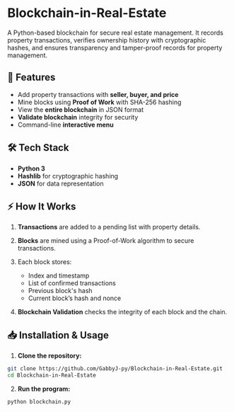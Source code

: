 # Blockchain-in-Real-Estate
A Python-based blockchain for secure real estate management. It records property transactions, verifies ownership history with cryptographic hashes, and ensures transparency and tamper-proof records for property management.

## 🚀 Features
- Add property transactions with **seller, buyer, and price**  
- Mine blocks using **Proof of Work** with SHA-256 hashing  
- View the **entire blockchain** in JSON format  
- **Validate blockchain** integrity for security  
- Command-line **interactive menu**

## 🛠️ Tech Stack
- **Python 3**  
- **Hashlib** for cryptographic hashing  
- **JSON** for data representation

## ⚡ How It Works
1. **Transactions** are added to a pending list with property details.  
2. **Blocks** are mined using a Proof-of-Work algorithm to secure transactions.  
3. Each block stores:
   - Index and timestamp  
   - List of confirmed transactions  
   - Previous block's hash  
   - Current block’s hash and nonce  

4. **Blockchain Validation** checks the integrity of each block and the chain.  

## 📥 Installation & Usage
1. **Clone the repository:**
```bash
git clone https://github.com/GabbyJ-py/Blockchain-in-Real-Estate.git
cd Blockchain-in-Real-Estate
```

2. **Run the program:**
```bash
python blockchain.py
```

